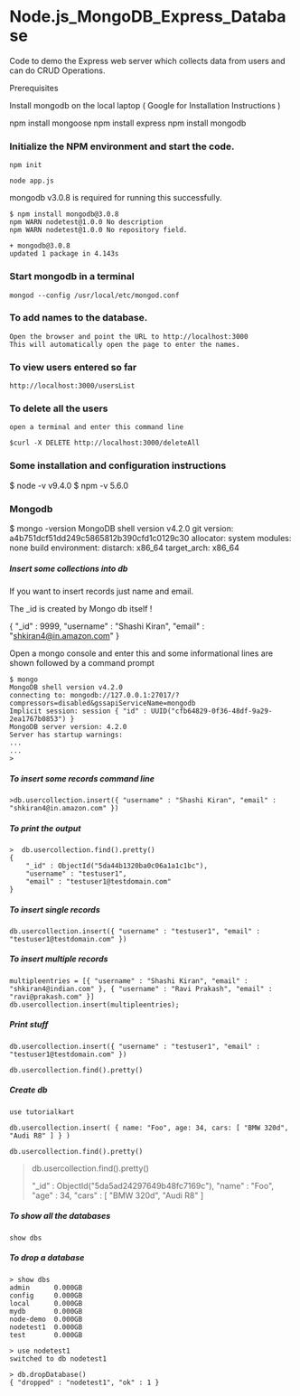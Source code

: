 # Node.js_MongoDB_Express_Database
Code to demo the Express web server which collects data from users and can do CRUD Operations.

Prerequisites

Install mongodb  on the local laptop ( Google for Installation Instructions )

npm install mongoose
npm install express
npm install mongodb

### Initialize the NPM environment and start the code.

	npm init

	node app.js


mongodb v3.0.8 is required for running this successfully.

	$ npm install mongodb@3.0.8
	npm WARN nodetest@1.0.0 No description
	npm WARN nodetest@1.0.0 No repository field.

	+ mongodb@3.0.8
	updated 1 package in 4.143s


### Start mongodb in a terminal

	mongod --config /usr/local/etc/mongod.conf

### To add names to the database. 

	Open the browser and point the URL to http://localhost:3000
	This will automatically open the page to enter the names.

### To view users entered so far

	http://localhost:3000/usersList

### To delete all the users

	open a terminal and enter this command line

	$curl -X DELETE http://localhost:3000/deleteAll

### Some installation and configuration instructions

$ node -v
v9.4.0
$ npm -v
5.6.0


### Mongodb

$ mongo -version
MongoDB shell version v4.2.0
git version: a4b751dcf51dd249c5865812b390cfd1c0129c30
allocator: system
modules: none
build environment:
    distarch: x86_64
    target_arch: x86_64



#####  Insert some collections into db

If you want to insert records just name and email.

The _id is created by Mongo db itself !

{
    "_id" : 9999,
    "username" : "Shashi Kiran",
    "email" : "shkiran4@in.amazon.com"
}


Open a mongo console and enter this and some informational lines are shown followed by a command prompt


	$ mongo
	MongoDB shell version v4.2.0
	connecting to: mongodb://127.0.0.1:27017/?compressors=disabled&gssapiServiceName=mongodb
	Implicit session: session { "id" : UUID("cfb64829-0f36-48df-9a29-2ea1767b0853") }
	MongoDB server version: 4.2.0
	Server has startup warnings: 
	...
	...
	>


##### To insert some records command line

	>db.usercollection.insert({ "username" : "Shashi Kiran", "email" : "shkiran4@in.amazon.com" })


##### To print the output

	>  db.usercollection.find().pretty()
	{
		"_id" : ObjectId("5da44b1320ba0c06a1a1c1bc"),
		"username" : "testuser1",
		"email" : "testuser1@testdomain.com"
	}

##### To insert single records

	db.usercollection.insert({ "username" : "testuser1", "email" : "testuser1@testdomain.com" })


#####  To insert multiple records

	multipleentries = [{ "username" : "Shashi Kiran", "email" : "shkiran4@indian.com" }, { "username" : "Ravi Prakash", "email" : "ravi@prakash.com" }]
	db.usercollection.insert(multipleentries);


##### Print stuff
	db.usercollection.insert({ "username" : "testuser1", "email" : "testuser1@testdomain.com" })
	
	db.usercollection.find().pretty()


##### Create db
	use tutorialkart

   	db.usercollection.insert( { name: "Foo", age: 34, cars: [ "BMW 320d", "Audi R8" ] } )	

	db.usercollection.find().pretty()

>db.usercollection.find().pretty()
>
>"_id" : ObjectId("5da5ad24297649b48fc7169c"),
>"name" : "Foo",
>"age" : 34,
>"cars" : [
>	"BMW 320d",
>	"Audi R8"
>]
>

##### To show all the databases

	show dbs

##### To drop a database

	> show dbs
	admin      0.000GB
	config     0.000GB
	local      0.000GB
	mydb       0.000GB
	node-demo  0.000GB
	nodetest1  0.000GB
	test       0.000GB

	> use nodetest1
	switched to db nodetest1

	> db.dropDatabase()
	{ "dropped" : "nodetest1", "ok" : 1 }
